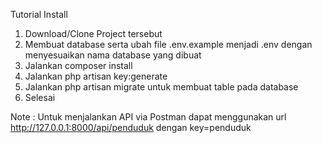 Tutorial Install

1. Download/Clone Project tersebut
2. Membuat database serta ubah file .env.example menjadi .env dengan menyesuaikan nama database yang dibuat
3. Jalankan composer install
4. Jalankan php artisan key:generate
5. Jalankan php artisan migrate untuk membuat table pada database
6. Selesai

Note : Untuk menjalankan API via Postman dapat menggunakan url http://127.0.0.1:8000/api/penduduk dengan key=penduduk

